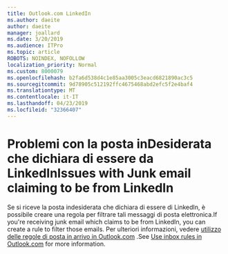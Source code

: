 ```yaml
---
title: Outlook.com LinkedIn
ms.author: daeite
author: daeite
manager: joallard
ms.date: 3/20/2019
ms.audience: ITPro
ms.topic: article
ROBOTS: NOINDEX, NOFOLLOW
localization_priority: Normal
ms.custom: 8000079
ms.openlocfilehash: b2fa6d538d4c1e85aa3005c3eacd6821890ac3c5
ms.sourcegitcommit: 9d78905c512192ffc4675468abd2efc5f2e4baf4
ms.translationtype: MT
ms.contentlocale: it-IT
ms.lasthandoff: 04/23/2019
ms.locfileid: "32366407"
---
```

# <a name="issues-with-junk-email-claiming-to-be-from-linkedin"></a><span data-ttu-id="b84d2-102">Problemi con la posta inDesiderata che dichiara di essere da LinkedIn</span><span class="sxs-lookup"><span data-stu-id="b84d2-102">Issues with Junk email claiming to be from LinkedIn</span></span>

<span data-ttu-id="b84d2-103">Se si riceve la posta indesiderata che dichiara di essere di LinkedIn, è possibile creare una regola per filtrare tali messaggi di posta elettronica.</span><span class="sxs-lookup"><span data-stu-id="b84d2-103">If you're receiving junk email which claims to be from LinkedIn, you can create a rule to filter those emails.</span></span>
<span data-ttu-id="b84d2-104">Per ulteriori informazioni, vedere [utilizzo delle regole di posta in arrivo in Outlook.com](https://aka.ms/OutlookComInboxRules) .</span><span class="sxs-lookup"><span data-stu-id="b84d2-104">See [Use inbox rules in Outlook.com](https://aka.ms/OutlookComInboxRules) for more information.</span></span>


